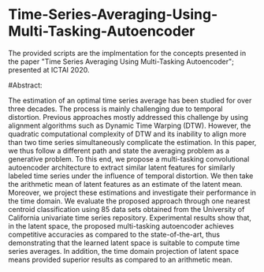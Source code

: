 # Time-Series-Averaging-Using-Multi-Tasking-Autoencoder
The provided scripts are the implmentation for the concepts presented in the paper "Time Series Averaging Using Multi-Tasking Autoencoder"; presented at ICTAI 2020.

#Abstract:

The estimation of an optimal time series average has been studied for over three decades. The process is mainly challenging due to temporal distortion. Previous approaches mostly addressed this challenge by using alignment algorithms such as Dynamic Time Warping (DTW). However, the quadratic computational complexity of DTW and its inability to align more than two time series simultaneously complicate the estimation. In this paper, we thus follow a different path and state the averaging problem as a generative problem. To this end, we propose a multi-tasking convolutional autoencoder architecture to extract similar latent features for similarly labeled time series under the influence of temporal distortion. We then take the arithmetic mean of latent features as an estimate of the latent mean. Moreover, we project these estimations and investigate their performance in the time domain.  We evaluate the proposed approach through one nearest centroid classification using 85 data sets obtained from the University of California univariate time series repository. Experimental results show that, in the latent space, the proposed multi-tasking autoencoder achieves competitive accuracies as compared to the state-of-the-art, thus demonstrating that the learned latent space is suitable to compute time series averages. In addition, the time domain projection of latent space means provided superior results as compared to an arithmetic mean.

